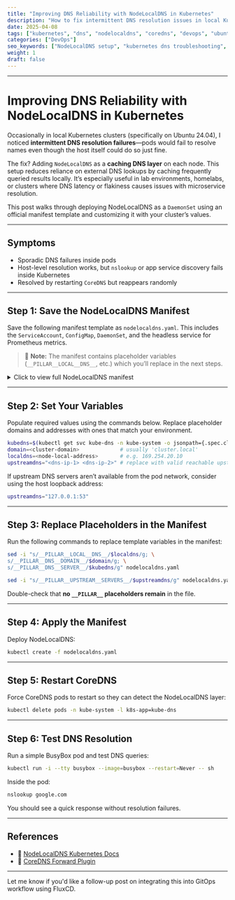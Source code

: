 ```yaml
---
title: "Improving DNS Reliability with NodeLocalDNS in Kubernetes"
description: "How to fix intermittent DNS resolution issues in local Kubernetes clusters by deploying NodeLocalDNS as a caching layer on each node. Includes full manifest setup and configuration steps."
date: 2025-04-08
tags: ["kubernetes", "dns", "nodelocaldns", "coredns", "devops", "ubuntu", "networking"]
categories: ["DevOps"]
seo_keywords: ["NodeLocalDNS setup", "kubernetes dns troubleshooting", "kubernetes node-local dns caching", "ubuntu kubernetes dns fix", "coredns node caching"]
weight: 1
draft: false
---
```



---

# Improving DNS Reliability with NodeLocalDNS in Kubernetes

Occasionally in local Kubernetes clusters (specifically on Ubuntu 24.04), I noticed **intermittent DNS resolution failures**—pods would fail to resolve names even though the host itself could do so just fine.

The fix? Adding `NodeLocalDNS` as a **caching DNS layer** on each node. This setup reduces reliance on external DNS lookups by caching frequently queried results locally. It’s especially useful in lab environments, homelabs, or clusters where DNS latency or flakiness causes issues with microservice resolution.

This post walks through deploying NodeLocalDNS as a `DaemonSet` using an official manifest template and customizing it with your cluster’s values.

---

## Symptoms

- Sporadic DNS failures inside pods
- Host-level resolution works, but `nslookup` or app service discovery fails inside Kubernetes
- Resolved by restarting `CoreDNS` but reappears randomly

---

## Step 1: Save the NodeLocalDNS Manifest

Save the following manifest template as `nodelocaldns.yaml`. This includes the `ServiceAccount`, `ConfigMap`, `DaemonSet`, and the headless service for Prometheus metrics.

> 🛑 **Note:** The manifest contains placeholder variables (`__PILLAR__LOCAL__DNS__`, etc.) which you’ll replace in the next steps.

<details>
<summary>Click to view full NodeLocalDNS manifest</summary>

```yaml
# Copyright 2018 The Kubernetes Authors.
#
# Licensed under the Apache License, Version 2.0 (the "License");
# you may not use this file except in compliance with the License.
# You may obtain a copy of the License at
#
#     http://www.apache.org/licenses/LICENSE-2.0
#
# Unless required by applicable law or agreed to in writing, software
# distributed under the License is distributed on an "AS IS" BASIS,
# WITHOUT WARRANTIES OR CONDITIONS OF ANY KIND, either express or implied.
# See the License for the specific language governing permissions and
# limitations under the License.
#

apiVersion: v1
kind: ServiceAccount
metadata:
  name: node-local-dns
  namespace: kube-system
  labels:
    kubernetes.io/cluster-service: "true"
    addonmanager.kubernetes.io/mode: Reconcile
---
apiVersion: v1
kind: Service
metadata:
  name: kube-dns-upstream
  namespace: kube-system
  labels:
    k8s-app: kube-dns
    kubernetes.io/cluster-service: "true"
    addonmanager.kubernetes.io/mode: Reconcile
    kubernetes.io/name: "KubeDNSUpstream"
spec:
  ports:
  - name: dns
    port: 53
    protocol: UDP
    targetPort: 53
  - name: dns-tcp
    port: 53
    protocol: TCP
    targetPort: 53
  selector:
    k8s-app: kube-dns
---
apiVersion: v1
kind: ConfigMap
metadata:
  name: node-local-dns
  namespace: kube-system
  labels:
    addonmanager.kubernetes.io/mode: Reconcile
data:
  Corefile: |
    __PILLAR__DNS__DOMAIN__:53 {
        errors
        cache {
                success 9984 30
                denial 9984 5
        }
        reload
        loop
        bind __PILLAR__LOCAL__DNS__ __PILLAR__DNS__SERVER__
        forward . __PILLAR__CLUSTER__DNS__ {
                force_tcp
        }
        prometheus :9253
        health __PILLAR__LOCAL__DNS__:8080
        }
    in-addr.arpa:53 {
        errors
        cache 30
        reload
        loop
        bind __PILLAR__LOCAL__DNS__ __PILLAR__DNS__SERVER__
        forward . __PILLAR__CLUSTER__DNS__ {
                force_tcp
        }
        prometheus :9253
        }
    ip6.arpa:53 {
        errors
        cache 30
        reload
        loop
        bind __PILLAR__LOCAL__DNS__ __PILLAR__DNS__SERVER__
        forward . __PILLAR__CLUSTER__DNS__ {
                force_tcp
        }
        prometheus :9253
        }
    .:53 {
        errors
        cache 30
        reload
        loop
        bind __PILLAR__LOCAL__DNS__ __PILLAR__DNS__SERVER__
        forward . __PILLAR__UPSTREAM__SERVERS__
        prometheus :9253
        }
---
apiVersion: apps/v1
kind: DaemonSet
metadata:
  name: node-local-dns
  namespace: kube-system
  labels:
    k8s-app: node-local-dns
    kubernetes.io/cluster-service: "true"
    addonmanager.kubernetes.io/mode: Reconcile
spec:
  updateStrategy:
    rollingUpdate:
      maxUnavailable: 10%
  selector:
    matchLabels:
      k8s-app: node-local-dns
  template:
    metadata:
      labels:
        k8s-app: node-local-dns
      annotations:
        prometheus.io/port: "9253"
        prometheus.io/scrape: "true"
    spec:
      priorityClassName: system-node-critical
      serviceAccountName: node-local-dns
      hostNetwork: true
      dnsPolicy: Default  # Don't use cluster DNS.
      tolerations:
      - key: "CriticalAddonsOnly"
        operator: "Exists"
      - effect: "NoExecute"
        operator: "Exists"
      - effect: "NoSchedule"
        operator: "Exists"
      containers:
      - name: node-cache
        image: registry.k8s.io/dns/k8s-dns-node-cache:1.25.0
        resources:
          requests:
            cpu: 25m
            memory: 5Mi
        args: [ "-localip", "__PILLAR__LOCAL__DNS__,__PILLAR__DNS__SERVER__", "-conf", "/etc/Corefile", "-upstreamsvc", "kube-dns-upstream" ]
        securityContext:
          capabilities:
            add:
            - NET_ADMIN
        ports:
        - containerPort: 53
          name: dns
          protocol: UDP
        - containerPort: 53
          name: dns-tcp
          protocol: TCP
        - containerPort: 9253
          name: metrics
          protocol: TCP
        livenessProbe:
          httpGet:
            host: __PILLAR__LOCAL__DNS__
            path: /health
            port: 8080
          initialDelaySeconds: 60
          timeoutSeconds: 5
        volumeMounts:
        - mountPath: /run/xtables.lock
          name: xtables-lock
          readOnly: false
        - name: config-volume
          mountPath: /etc/coredns
        - name: kube-dns-config
          mountPath: /etc/kube-dns
      volumes:
      - name: xtables-lock
        hostPath:
          path: /run/xtables.lock
          type: FileOrCreate
      - name: kube-dns-config
        configMap:
          name: kube-dns
          optional: true
      - name: config-volume
        configMap:
          name: node-local-dns
          items:
            - key: Corefile
              path: Corefile.base
---
# A headless service is a service with a service IP but instead of load-balancing it will return the IPs of our associated Pods.
# We use this to expose metrics to Prometheus.
apiVersion: v1
kind: Service
metadata:
  annotations:
    prometheus.io/port: "9253"
    prometheus.io/scrape: "true"
  labels:
    k8s-app: node-local-dns
  name: node-local-dns
  namespace: kube-system
spec:
  clusterIP: None
  ports:
    - name: metrics
      port: 9253
      targetPort: 9253
  selector:
    k8s-app: node-local-dns
```

</details>

---

## Step 2: Set Your Variables

Populate required values using the commands below. Replace placeholder domains and addresses with ones that match your environment.

```bash
kubedns=$(kubectl get svc kube-dns -n kube-system -o jsonpath={.spec.clusterIP})
domain=<cluster-domain>             # usually 'cluster.local'
localdns=<node-local-address>       # e.g. 169.254.20.10
upstreamdns="<dns-ip-1> <dns-ip-2>" # replace with valid reachable upstream DNS servers
```

If upstream DNS servers aren’t available from the pod network, consider using the host loopback address:

```bash
upstreamdns="127.0.0.1:53"
```

---

## Step 3: Replace Placeholders in the Manifest

Run the following commands to replace template variables in the manifest:

```bash
sed -i "s/__PILLAR__LOCAL__DNS__/$localdns/g; \
s/__PILLAR__DNS__DOMAIN__/$domain/g; \
s/__PILLAR__DNS__SERVER__/$kubedns/g" nodelocaldns.yaml

sed -i "s/__PILLAR__UPSTREAM__SERVERS__/$upstreamdns/g" nodelocaldns.yaml
```

Double-check that **no `__PILLAR__` placeholders remain** in the file.

---

## Step 4: Apply the Manifest

Deploy NodeLocalDNS:

```bash
kubectl create -f nodelocaldns.yaml
```

---

## Step 5: Restart CoreDNS

Force CoreDNS pods to restart so they can detect the NodeLocalDNS layer:

```bash
kubectl delete pods -n kube-system -l k8s-app=kube-dns
```

---

## Step 6: Test DNS Resolution

Run a simple BusyBox pod and test DNS queries:

```bash
kubectl run -i --tty busybox --image=busybox --restart=Never -- sh
```

Inside the pod:

```sh
nslookup google.com
```

You should see a quick response without resolution failures.

---

## References

- 📘 [NodeLocalDNS Kubernetes Docs](https://kubernetes.io/docs/tasks/administer-cluster/nodelocaldns/)
- 🔧 [CoreDNS Forward Plugin](https://coredns.io/plugins/forward/)

---

Let me know if you'd like a follow-up post on integrating this into GitOps workflow using FluxCD.